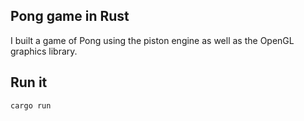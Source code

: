 ## Pong game in Rust
I built a game of Pong using the piston engine as well as the OpenGL graphics library.

## Run it
`cargo run`
